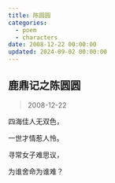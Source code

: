 ```yaml
---
title: 陈圆圆
categories:
  - poem
  - characters
date: 2008-12-22 00:00:00
updated: 2024-09-02 00:00:00
---
```


## 鹿鼎记之陈圆圆 ##

> 2008-12-22

四海佳人无双色， 

一世才情惹人怜。 

寻常女子难思议， 

为谁舍命为谁难？
